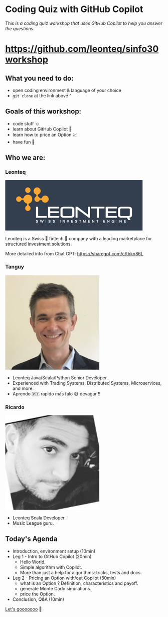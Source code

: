 # Coding Quiz with GitHub Copilot

This *is a coding quiz workshop that uses GitHub Copilot to help you answer the questions.*

#  https://github.com/leonteq/sinfo30workshop

## What you need to do:
- open coding environment & language of your choice
- `git clone` at the link above ^

## Goals of this workshop:
- code stuff :relaxed:
- learn about GitHub Copilot :robot:
- learn how to price an Option :chart:
- have fun :tada:

## Who we are:

### Leonteq
![Leonteq Logo](src/main/resources/static/images/leonteq-logo-b.png)

Leonteq is a Swiss :chocolate_bar: fintech :rocket: company with a leading marketplace for structured investment solutions.

More detailed info from Chat GPT:
https://sharegpt.com/c/tbkn86L

### Tanguy
![Tanguy Bayard](src/main/resources/static/images/tgy-sm.jpg)

- Leonteq Java/Scala/Python Senior Developer.
- Experienced with Trading Systems, Distributed Systems, Microservices, and more.
- Aprendo :portugal: rapido más falo :sweat_smile: devagar !!

### Ricardo
![Ricardo Marques](src/main/resources/static/images/ric-sm.png)

- Leonteq Scala Developer.
- Music League guru.

## Today's Agenda
- Introduction, environment setup (10min)
- Leg 1 - Intro to GitHub Copilot (20min)
  - Hello World.
  - Simple algorithm with Copilot.
  - More than just a help for algorithms: tricks, tests and docs.
- Leg 2 - Pricing an Option with/out Copilot (50min)
  - what is an Option ? Definition, characteristics and payoff.
  - generate Monte Carlo simulations.
  - price the Option.
- Conclusion, Q&A (10min)

[Let's gooooooo](src/main/resources/instructions/part1.1.md) :rocket:
